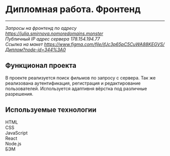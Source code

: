 # Дипломная работа. Фронтенд
------
_Запросы на фронтенд по адресу https://julia.smirnova.nomoredomains.monster    
Публичный IP адрес сервера 178.154.194.77  
Ссылка на макет https://www.figma.com/file/ifJc3p65pC5CuWA88KEGVS/Диплом?node-id=344%3A0_    

## Функционал проекта

 В проекте реализуется поиск фильмов по запросу с сервера. Так же реализована аутентификация, регистрация и редактирование пользователей. Используется адаптивня вёрстка под различные разрешения.
<br/>  

## Используемые технологии
  
HTML  
CSS  
JavaScript  
React      
Node.js  
БЭМ
